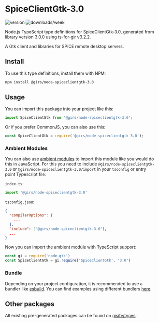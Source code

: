 
# SpiceClientGtk-3.0

![version](https://img.shields.io/npm/v/@girs/node-spiceclientgtk-3.0)
![downloads/week](https://img.shields.io/npm/dw/@girs/node-spiceclientgtk-3.0)


Node.js TypeScript type definitions for SpiceClientGtk-3.0, generated from library version 3.0.0 using [ts-for-gir](https://github.com/gjsify/ts-for-gir) v3.2.2.

A Gtk client and libraries for SPICE remote desktop servers.

## Install

To use this type definitions, install them with NPM:
```bash
npm install @girs/node-spiceclientgtk-3.0
```

## Usage

You can import this package into your project like this:
```ts
import SpiceClientGtk from '@girs/node-spiceclientgtk-3.0';
```

Or if you prefer CommonJS, you can also use this:
```ts
const SpiceClientGtk = require('@girs/node-spiceclientgtk-3.0');
```

### Ambient Modules

You can also use [ambient modules](https://github.com/gjsify/ts-for-gir/tree/main/packages/cli#ambient-modules) to import this module like you would do this in JavaScript.
For this you need to include `@girs/node-spiceclientgtk-3.0` or `@girs/node-spiceclientgtk-3.0/import` in your `tsconfig` or entry point Typescript file:

`index.ts`:
```ts
import '@girs/node-spiceclientgtk-3.0'
```

`tsconfig.json`:
```json
{
  "compilerOptions": {
    ...
  },
  "include": ["@girs/node-spiceclientgtk-3.0"],
  ...
}
```

Now you can import the ambient module with TypeScript support: 

```ts
const gi = require('node-gtk')
const SpiceClientGtk = gi.require('SpiceClientGtk', '3.0')
```


### Bundle

Depending on your project configuration, it is recommended to use a bundler like [esbuild](https://esbuild.github.io/). You can find examples using different bundlers [here](https://github.com/gjsify/ts-for-gir/tree/main/examples).

## Other packages

All existing pre-generated packages can be found on [gjsify/types](https://github.com/gjsify/types).

